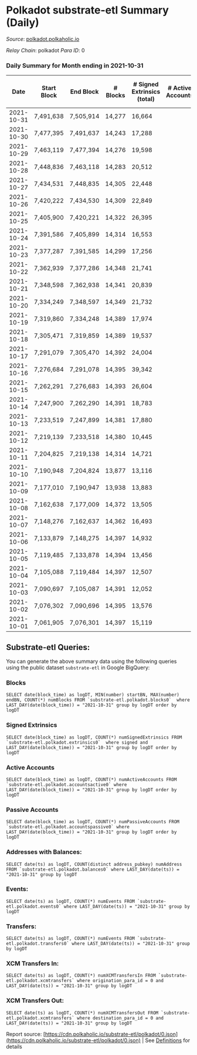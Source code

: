 # Polkadot substrate-etl Summary (Daily)

_Source_: [polkadot.polkaholic.io](https://polkadot.polkaholic.io)

*Relay Chain*: polkadot
*Para ID*: 0



### Daily Summary for Month ending in 2021-10-31


| Date | Start Block | End Block | # Blocks | # Signed Extrinsics (total) | # Active Accounts | # Passive | # New | # Addresses with Balances | # Events | # Transfers | # XCM Transfers In | # XCM Transfers Out | Issues | 
| ---- | ----------- | --------- | -------- | --------------------------- | ----------------- | --------- | ----- | ------------------------- | -------- | ----------- | ------------------ | ------------------- | ------ |
| 2021-10-31 | 7,491,638 | 7,505,914 | 14,277 | 16,664 |  |  |  | 619,211 | 142,164 | 16,147 ($196,085,439.70) |   |   |  |
| 2021-10-30 | 7,477,395 | 7,491,637 | 14,243 | 17,288 |  |  |  |  | 139,655 | 16,529 ($223,845,304.07) |   |   |  |
| 2021-10-29 | 7,463,119 | 7,477,394 | 14,276 | 19,598 |  |  |  |  | 158,846 | 19,152 ($570,411,140.52) |   |   |  |
| 2021-10-28 | 7,448,836 | 7,463,118 | 14,283 | 20,512 |  |  |  |  | 161,882 | 20,037 ($468,853,623.35) |   |   |  |
| 2021-10-27 | 7,434,531 | 7,448,835 | 14,305 | 22,448 |  |  |  |  | 174,917 | 21,778 ($638,015,247.29) |   |   |  |
| 2021-10-26 | 7,420,222 | 7,434,530 | 14,309 | 22,849 |  |  |  |  | 174,041 | 21,362 ($611,859,120.26) |   |   |  |
| 2021-10-25 | 7,405,900 | 7,420,221 | 14,322 | 26,395 |  |  |  |  | 217,162 | 25,654 ($1,582,769,225.97) |   |   |  |
| 2021-10-24 | 7,391,586 | 7,405,899 | 14,314 | 16,553 |  |  |  |  | 140,824 | 16,002 ($131,878,645.90) |   |   |  |
| 2021-10-23 | 7,377,287 | 7,391,585 | 14,299 | 17,256 |  |  |  |  | 140,314 | 16,555 ($211,123,514.35) |   |   |  |
| 2021-10-22 | 7,362,939 | 7,377,286 | 14,348 | 21,741 |  |  |  |  | 166,183 | 21,013 ($450,027,458.17) |   |   |  |
| 2021-10-21 | 7,348,598 | 7,362,938 | 14,341 | 20,839 |  |  |  |  | 160,278 | 19,505 ($452,754,253.34) |   |   |  |
| 2021-10-20 | 7,334,249 | 7,348,597 | 14,349 | 21,732 |  |  |  |  | 167,309 | 20,165 ($461,801,267.65) |   |   |  |
| 2021-10-19 | 7,319,860 | 7,334,248 | 14,389 | 17,974 |  |  |  |  | 150,176 | 16,163 ($353,955,075.24) |   |   |  |
| 2021-10-18 | 7,305,471 | 7,319,859 | 14,389 | 19,537 |  |  |  |  | 158,819 | 17,134 ($333,528,976.74) |   |   |  |
| 2021-10-17 | 7,291,079 | 7,305,470 | 14,392 | 24,004 |  |  |  |  | 170,796 | 20,021 ($225,515,902.96) |   |   |  |
| 2021-10-16 | 7,276,684 | 7,291,078 | 14,395 | 39,342 |  |  |  |  | 241,899 | 31,368 ($274,556,243.29) |   |   |  |
| 2021-10-15 | 7,262,291 | 7,276,683 | 14,393 | 26,604 |  |  |  |  | 189,602 | 26,417 ($371,669,794.69) |   |   |  |
| 2021-10-14 | 7,247,900 | 7,262,290 | 14,391 | 18,783 |  |  |  |  | 151,579 | 17,213 ($527,225,480.38) |   |   |  |
| 2021-10-13 | 7,233,519 | 7,247,899 | 14,381 | 17,880 |  |  |  |  | 151,061 | 16,710 ($297,853,807.13) |   |   |  |
| 2021-10-12 | 7,219,139 | 7,233,518 | 14,380 | 10,445 |  |  |  |  | 93,192 | 9,850 ($209,994,520.25) |   |   |  |
| 2021-10-11 | 7,204,825 | 7,219,138 | 14,314 | 14,721 |  |  |  |  | 119,803 | 14,181 ($423,522,438.14) |   |   |  |
| 2021-10-10 | 7,190,948 | 7,204,824 | 13,877 | 13,116 |  |  |  |  | 109,056 | 12,865 ($231,530,875.33) |   |   |  |
| 2021-10-09 | 7,177,010 | 7,190,947 | 13,938 | 13,883 |  |  |  |  | 118,267 | 13,751 ($419,193,032.30) |   |   |  |
| 2021-10-08 | 7,162,638 | 7,177,009 | 14,372 | 13,505 |  |  |  |  | 114,265 | 13,175 ($431,449,218.93) |   |   |  |
| 2021-10-07 | 7,148,276 | 7,162,637 | 14,362 | 16,493 |  |  |  |  | 132,040 | 16,591 ($443,326,454.08) |   |   |  |
| 2021-10-06 | 7,133,879 | 7,148,275 | 14,397 | 14,932 |  |  |  |  | 122,141 | 15,208 ($433,323,064.25) |   |   |  |
| 2021-10-05 | 7,119,485 | 7,133,878 | 14,394 | 13,456 |  |  |  |  | 116,068 | 13,349 ($350,961,229.80) |   |   |  |
| 2021-10-04 | 7,105,088 | 7,119,484 | 14,397 | 12,507 |  |  |  |  | 109,304 | 12,276 ($285,754,687.78) |   |   |  |
| 2021-10-03 | 7,090,697 | 7,105,087 | 14,391 | 12,052 |  |  |  |  | 104,060 | 11,929 ($147,379,152.54) |   |   |  |
| 2021-10-02 | 7,076,302 | 7,090,696 | 14,395 | 13,576 |  |  |  |  | 116,002 | 13,466 ($142,624,659.80) |   |   |  |
| 2021-10-01 | 7,061,905 | 7,076,301 | 14,397 | 15,119 |  |  |  |  | 123,959 | 14,947 ($353,085,770.54) |   |   |  |

## Substrate-etl Queries:
You can generate the above summary data using the following queries using the public dataset `substrate-etl` in Google BigQuery:


### Blocks
```
SELECT date(block_time) as logDT, MIN(number) startBN, MAX(number) endBN, COUNT(*) numBlocks FROM `substrate-etl.polkadot.blocks0`  where LAST_DAY(date(block_time)) = "2021-10-31" group by logDT order by logDT
```


### Signed Extrinsics
```
SELECT date(block_time) as logDT, COUNT(*) numSignedExtrinsics FROM `substrate-etl.polkadot.extrinsics0`  where signed and LAST_DAY(date(block_time)) = "2021-10-31" group by logDT order by logDT
```


### Active Accounts
```
SELECT date(block_time) as logDT, COUNT(*) numActiveAccounts FROM `substrate-etl.polkadot.accountsactive0` where LAST_DAY(date(block_time)) = "2021-10-31" group by logDT order by logDT
```


### Passive Accounts
```
SELECT date(block_time) as logDT, COUNT(*) numPassiveAccounts FROM `substrate-etl.polkadot.accountspassive0` where LAST_DAY(date(block_time)) = "2021-10-31" group by logDT order by logDT
```


### Addresses with Balances:
```
SELECT date(ts) as logDT, COUNT(distinct address_pubkey) numAddress FROM `substrate-etl.polkadot.balances0` where LAST_DAY(date(ts)) = "2021-10-31" group by logDT
```


### Events:
```
SELECT date(ts) as logDT, COUNT(*) numEvents FROM `substrate-etl.polkadot.events0` where LAST_DAY(date(ts)) = "2021-10-31" group by logDT
```


### Transfers:
```
SELECT date(ts) as logDT, COUNT(*) numEvents FROM `substrate-etl.polkadot.transfers0` where LAST_DAY(date(ts)) = "2021-10-31" group by logDT
```


### XCM Transfers In:
```
SELECT date(ts) as logDT, COUNT(*) numXCMTransfersIn FROM `substrate-etl.polkadot.xcmtransfers` where origination_para_id = 0 and LAST_DAY(date(ts)) = "2021-10-31" group by logDT
```


### XCM Transfers Out:
```
SELECT date(ts) as logDT, COUNT(*) numXCMTransfersOut FROM `substrate-etl.polkadot.xcmtransfers` where destination_para_id = 0 and LAST_DAY(date(ts)) = "2021-10-31" group by logDT
```



Report source: [https://cdn.polkaholic.io/substrate-etl/polkadot/0.json](https://cdn.polkaholic.io/substrate-etl/polkadot/0.json) | See [Definitions](/DEFINITIONS.md) for details
